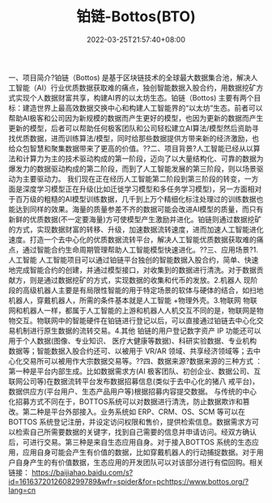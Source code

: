 ﻿---
weight: 
title: "铂链-Bottos(BTO)"
description: "铂链（Bottos) 是基于区块链技术的全球最大数据集合池，解决人工智能（AI）行业优质数据获取难的痛点，独创智能数据入股合约，用数据挖矿方式实现个人数据财富共享，构建AI界的以..."
date: 2022-03-25T21:57:40+08:00
lastmod: 2022-03-25T16:45:40+08:00
draft: false
authors: ["Metabd"]
featuredImage: "bolian-bottosbto.webp"
link: ""
tags: ["数字代币","铂链-Bottos(BTO)"]
categories: ["navigation"]
navigation: ["数字代币"]
lightgallery: true
toc: true
pinned: false
recommend: false
recommend1: false
---
一、项目简介?铂链（Bottos) 是基于区块链技术的全球最大数据集合池，解决人工智能（AI）行业优质数据获取难的痛点，独创智能数据入股合约，用数据挖矿方式实现个人数据财富共享，构建AI界的以太坊生态。铂链（Bottos) 主要有两个目标：建造世界上最高效数据交换中心和构建人工智能界的“以太坊”生态。前者可以帮助AI极客和公司因为新规模的数据而产生更好的模型，也因为更新的数据而产生更新的模型，后者可以帮助任何极客团队和公司轻松建立AI算法/模型然后资助寻找优质数据，进而训练算法/模型，同时给那些数据提供方带来新的经济激励，也给众包智慧和聚集数据带来了更高的价值。??二、项目背景?人工智能已经从以算法和计算力为主的技术驱动构成的第一阶段，迈向了以大量结构化、可靠的数据为爆发力的数据驱动构成的第二阶段，而到了人工智能发展的第三阶段，则以场景驱动为主要驱动力。 我们现在正在经历人工智能第二阶段到第三阶段的转变，一方面是深度学习模型正在升级(比如迁徙学习模型和多任务学习模型)，另一方面相对于百万级的粗糙的AI模型训练数据，几千到上万个精细化标注处理过的训练数据也能达到同样的效果。海量的质量参差不齐的数据可能会改进AI模型的质量，而只有新鲜的优质数据(不一定要海量)方可使模型产生激励并进化。铂链则通过数据挖矿的方式，实现数据财富的转移、升级，加速数据流转速度，进而加速人工智能进化速度。打造一个去中心化的优质数据流转平台，解决人工智能优质数据获取难的痛点，通过智能合约生命周期管理帮助人工智能模型快速进化。??三、应用场景?1.人工智能
人工智能项目可以通过铂链平台独创的智能数据入股合约，简单、快速地完成智能合约的创建，并通过模型接口，对收集到的数据进行清洗。对于数据贡献方，则是通过数据挖矿的方式，实现数据的收集和代币的发放。2.机器人
现阶段的高级机器人主要是有局限性智能的用于特定场景的软体与硬体的结合，如扫地机器人，穿戴机器人，所需的条件基本就是人工智能 +物理外壳。3.物联网
物联网和机器人一样，都属于人工智能的上游和机器人人机交互不同的是，物联网是物物交互。物联网中的智能硬件在铂链进行登记以后，可以直接通过铂链去中心化交易机制进行原生数据的流转交易。4.其他
铂链的用户登记数字资产 IP 功能还可以用于个人数据(图像、专业知识、 医疗大健康等数据)、科研实验数据、专业机构数据等；智能数据入股合约还可、以被用于 VR/AR 领域、共享经济领域等；去中心化交易所可以被用作大宗数据交易等。??四、数据来源?数据来源的三种方式 ：第一种是平台内部生成。比如数据需求方(AI 极客团队、初创企业、数据公司、互联网公司等)在数据流转平台发布数据招募信息(类似于去中心化的猪八 戒平台)，数据供应方(平台用户、生态产品用户等)根据招募内容提交数据。 与传统的中心化招募方式不同在于，BOTTOS系统可以对数据进行清洗，防止数据欺诈和篡改。第二种是平台外部接入。业务系统如 ERP、CRM、OS、SCM 等可以在BOTTOS 系统登记注册，并设定访问权限和售价，提供检索信息。数据需求方可以检索自己所需要数据的关键字，找到自己需要的信息并申请访问。经双方确认后，可进行交易。第三种是来自生态应用自身。对于接入BOTTOS 系统的生态应用，应用自身可能会产生有价值的数据，比如穿戴机器人的行动捕捉数据。对于用户自身产生的有价值数据，生态应用的开发团队可以对该部分进行有偿回购。相关链接：
https://baijiahao.baidu.com/s?id=1616372012608299789&wfr=spider&for=pchttps://www.bottos.org/?lang=cn

